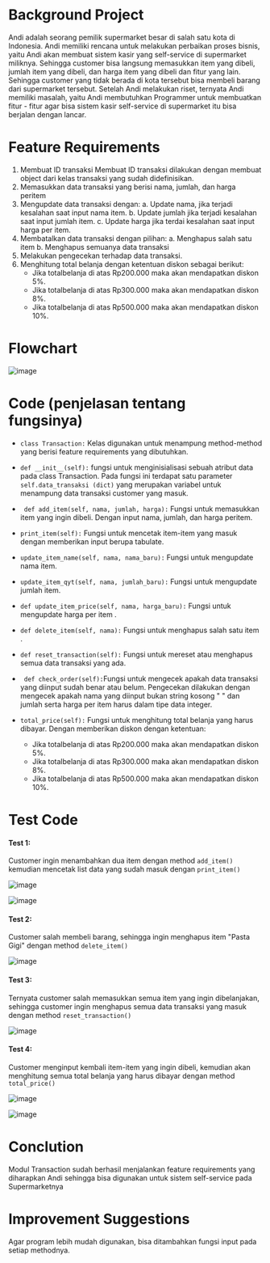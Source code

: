 # Background Project

Andi adalah seorang pemilik supermarket besar di salah satu kota di Indonesia. Andi memiliki rencana untuk melakukan perbaikan proses bisnis, yaitu Andi akan membuat sistem kasir yang self-service di supermarket miliknya. Sehingga customer bisa langsung memasukkan item yang dibeli, jumlah item yang dibeli, dan harga item yang dibeli dan fitur yang lain. Sehingga customer yang tidak berada di kota tersebut bisa membeli barang dari supermarket tersebut. Setelah Andi melakukan riset, ternyata Andi memiliki masalah, yaitu Andi membutuhkan Programmer untuk membuatkan fitur - fitur agar bisa sistem kasir self-service di supermarket itu bisa berjalan dengan lancar.

# Feature Requirements

1.	Membuat ID transaksi
Membuat ID transaksi dilakukan dengan membuat object dari kelas transaksi yang sudah didefinisikan.
2.	Memasukkan data transaksi yang berisi nama, jumlah, dan harga peritem
3.	Mengupdate data transaksi dengan:
a.	Update nama, jika terjadi kesalahan saat input nama item.
b.	Update jumlah jika terjadi kesalahan saat input jumlah item.
c.	Update harga jika terdai kesalahan saat input harga per item.
4.	Membatalkan data transaksi dengan pilihan:
a.	Menghapus salah satu item
b.	Menghapus semuanya data transaksi
5.	Melakukan pengecekan terhadap data transaksi.
6.	Menghitung total belanja dengan ketentuan diskon sebagai berikut:
    - Jika totalbelanja di atas Rp200.000 maka akan mendapatkan diskon 5%.
    - Jika totalbelanja di atas Rp300.000 maka akan mendapatkan diskon 8%.
    - Jika totalbelanja di atas Rp500.000 maka akan mendapatkan diskon 10%.

# Flowchart

![image](https://user-images.githubusercontent.com/124485986/216821516-bcf99723-720a-4c87-86df-940131b83f6a.png)



# Code (penjelasan tentang fungsinya)

- `class Transaction:` Kelas digunakan untuk menampung method-method yang berisi feature requirements yang dibutuhkan.

- `def __init__(self):`   fungsi untuk menginisialisasi sebuah atribut data pada class Transaction. Pada fungsi ini terdapat satu parameter `self.data_transaksi (dict)` yang merupakan variabel untuk menampung data transaksi customer yang masuk.

- ` def add_item(self, nama, jumlah, harga):`  Fungsi untuk memasukkan item yang ingin dibeli. Dengan input nama, jumlah, dan harga peritem.

- `print_item(self):` Fungsi untuk mencetak item-item yang masuk dengan memberikan input berupa tabulate.

- `update_item_name(self, nama, nama_baru):`  Fungsi untuk mengupdate nama item.

- `update_item_qyt(self, nama, jumlah_baru):`  Fungsi untuk mengupdate jumlah item. 

- `def update_item_price(self, nama, harga_baru):`  Fungsi untuk mengupdate harga per item .

- `def delete_item(self, nama):` Fungsi untuk menghapus salah satu item .

- `def reset_transaction(self):` Fungsi untuk mereset atau menghapus semua data transaksi yang ada.

- ` def check_order(self):`Fungsi untuk mengecek apakah data transaksi yang diinput sudah benar atau belum. Pengecekan dilakukan dengan mengecek apakah nama yang diinput bukan string kosong " " dan jumlah serta harga per item harus dalam tipe data integer. 

- `total_price(self):`  Fungsi untuk menghitung total belanja yang harus dibayar. 
    Dengan memberikan diskon dengan ketentuan:
    - Jika totalbelanja di atas Rp200.000 maka akan mendapatkan diskon 5%.
    - Jika totalbelanja di atas Rp300.000 maka akan mendapatkan diskon 8%.
    - Jika totalbelanja di atas Rp500.000 maka akan mendapatkan diskon 10%. 







# Test Code

#### Test 1:
Customer ingin menambahkan dua item dengan method `add_item()` kemudian mencetak list data yang sudah masuk dengan `print_item()`

![image](https://user-images.githubusercontent.com/124485986/216821772-794df4cb-7b21-4c15-979a-a3cedc0cbd01.png)

![image](https://user-images.githubusercontent.com/124485986/216821804-aefc14af-28f1-4458-9984-b6519650bff7.png)


#### Test 2:
Customer salah membeli barang, sehingga ingin menghapus item "Pasta Gigi" dengan method `delete_item()`

![image](https://user-images.githubusercontent.com/124485986/216821828-806168e5-2e19-4dfe-b3e5-f5e268a46bf4.png)


#### Test 3:
Ternyata customer salah memasukkan semua item yang ingin dibelanjakan, sehingga customer ingin menghapus semua data transaksi yang masuk dengan method `reset_transaction()`

![image](https://user-images.githubusercontent.com/124485986/216821855-73e1dd93-10bc-441e-ac2d-a27e60bdd862.png)

#### Test 4:
Customer menginput kembali item-item yang ingin dibeli, kemudian akan menghitung semua total belanja yang harus dibayar dengan method `total_price()`

![image](https://user-images.githubusercontent.com/124485986/216821904-fa6ffc5f-8977-4123-b477-fbf2a1f81852.png)

![image](https://user-images.githubusercontent.com/124485986/216821934-d58ea3c6-76a9-440d-bd41-ebb7fa4bb2a4.png)

# Conclution

Modul Transaction sudah berhasil menjalankan feature requirements yang diharapkan Andi sehingga bisa digunakan untuk sistem self-service pada Supermarketnya

# Improvement Suggestions

Agar program lebih mudah digunakan, bisa ditambahkan fungsi input pada setiap methodnya.
